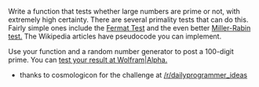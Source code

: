 

Write a function that tests whether large numbers are prime or not, with extremely high certainty. There are several primality tests that can do this. Fairly simple ones include the [Fermat Test](http://en.wikipedia.org/wiki/Fermat_primality_test) and the even better [Miller-Rabin test.](http://en.wikipedia.org/wiki/Miller%E2%80%93Rabin_primality_test) The Wikipedia articles have pseudocode you can implement.

Use your function and a random number generator to post a 100-digit prime. You can [test your result at Wolfram|Alpha.](http://www.wolframalpha.com/input/?i=factor+3413620168870555693820518760938238015371255549104140276735527985110834446323816207929693506740255567)

- thanks to cosmologicon for the challenge at [/r/dailyprogrammer\_ideas](/r/dailyprogrammer_ideas)

